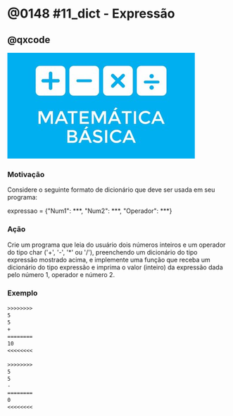 # @0148 #11_dict - Expressão
## @qxcode

![](capa.jpg)

### Motivação

Considere o seguinte formato de dicionário que deve ser usada em seu programa:  
  
expressao = {"Num1": \*\*\*, "Num2": \*\*\*, "Operador": \*\*\*}
  
### Ação

Crie um programa que leia do usuário dois números inteiros e um operador do tipo char ('+', '-', '\*' ou '/'), preenchendo um dicionário do tipo expressão mostrado acima, e implemente uma função que receba um dicionário do tipo expressão e imprima o valor (inteiro) da expressão dada pelo número 1, operador e número 2.

### Exemplo

```
>>>>>>>>
5
5
+
========
10
<<<<<<<<

>>>>>>>>
5
5
-
========
0
<<<<<<<<
```

<!---
>>>>>>>>
5
7
*
========
35
<<<<<<<<

>>>>>>>>
35
5
/
========
7
<<<<<<<<
--->